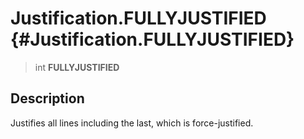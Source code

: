 Justification.FULLYJUSTIFIED {#Justification.FULLYJUSTIFIED}
============================

> int **FULLYJUSTIFIED**

Description
-----------

Justifies all lines including the last, which is force-justified.
